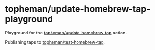 # topheman/update-homebrew-tap-playground

Playground for the [topheman/update-homebrew-tap](https://github.com/topheman/update-homebrew-tap) action.

Publishing taps to [topheman/test-homebrew-tap](https://github.com/topheman/test-homebrew-tap).

